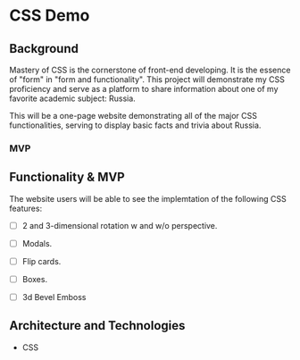 # CSS Demo

## Background

Mastery of CSS is the cornerstone of front-end developing. It is the essence of "form" in "form and functionality". This project will demonstrate my CSS proficiency and serve as a platform to share information about one of my favorite academic subject: Russia.

This will be a one-page website demonstrating all of the major CSS functionalities, serving to display basic facts and trivia about Russia.

### MVP

## Functionality & MVP

The website users will be able to see the implemtation of the following CSS features:

- [ ] 2 and 3-dimensional rotation w and w/o perspective.
- [ ] Modals.
- [ ] Flip cards.   
- [ ] Boxes.
- [ ] 3d Bevel Emboss


## Architecture and Technologies

- CSS
